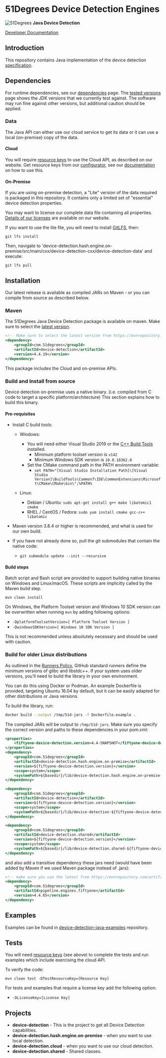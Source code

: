 # 51Degrees Device Detection Engines

![51Degrees](https://51degrees.com/img/logo.png?utm_source=github&utm_medium=repository&utm_content=readme_main&utm_campaign=java-open-source "Data rewards the curious") **Java Device Detection**

[Developer Documentation](https://51degrees.com/device-detection-java/index.html?utm_source=github&utm_medium=repository&utm_content=documentation&utm_campaign=java-open-source "developer documentation")

## Introduction

This repository contains Java implementation of the device detection [specification](https://github.com/51Degrees/specifications/blob/main/device-detection-specification/README.md).

## Dependencies

For runtime dependencies, see our [dependencies](http://51degrees.com/documentation/_info__dependencies.html) page.
The [tested versions](https://51degrees.com/documentation/_info__tested_versions.html) page shows 
the JDK versions that we currently test against. The software may run fine against other versions, 
but additional caution should be applied.

### Data

The Java API can either use our cloud service to get its data or it can use a local (on-premise) copy of the data.

#### Cloud

You will require [resource keys](https://51degrees.com/documentation/_info__resource_keys.html)
to use the Cloud API, as described on our website. Get resource keys from
our [configurator](https://configure.51degrees.com/), see our [documentation](https://51degrees.com/documentation/_concepts__configurator.html) on 
how to use this.

#### On-Premise

If you are using on-premise detection, a "Lite" version of the data required is packaged 
in this repository. It contains only a limited set of "essential" device detection properties. 

You may want to license our complete data file containing all properties. 
[Details of our licenses](https://51degrees.com/pricing) are available on our website.

If you want to use the lite file, you will need to install [GitLFS](https://git-lfs.github.com/), then:

```
git lfs install
```

Then, navigate to 'device-detection.hash.engine.on-premise/src/main/cxx/device-detection-cxx/device-detection-data' and execute:

```
git lfs pull
```

## Installation

Our latest release is available as compiled JARs on Maven - or you can compile from source as described below.

### Maven

The 51Degrees Java Device Detection package is available on maven. Make sure to select
the [latest version](https://mvnrepository.com/artifact/com.51degrees/device-detection).

```xml
<!-- Make sure to select the latest version from https://mvnrepository.com/artifact/com.51degrees/pipeline.device-detection -->
<dependency>
    <groupId>com.51degrees</groupId>
    <artifactId>device-detection</artifactId>
    <version>4.4.19</version>
</dependency>
```

This package includes the Cloud and on-premise APIs.

### Build and Install from source

Device detection on-premise uses a native binary. (i.e. compiled from C code to target a specific 
platform/architecture) This section explains how to build this binary.

#### Pre-requisites

- Install C build tools:
  - Windows:
    - You will need either Visual Studio 2019 or the [C++ Build Tools](https://visualstudio.microsoft.com/visual-cpp-build-tools/) installed.
      - Minimum platform toolset version is `v142`
      - Minimum Windows SDK version is `10.0.18362.0`
    - Set the CMake command path in the PATH environment variable: 
      - `set PATH="[Visual Studio Installation Path]\[Visual Studio Version]\BuildTools\Common7\IDE\CommonExtensions\Microsoft\CMake\CMake\bin\";%PATH%`

  - Linux:
    - Debian / Ubuntu: `sudo apt-get install g++ make libatomic1 cmake`
    - RHEL / CentOS / Fedora: `sudo yum install cmake gcc-c++ libatomic`

- Maven version 3.8.4 or higher is recommended, and what is used for our own build.
- If you have not already done so, pull the git submodules that contain the native code:
  - `git submodule update --init --recursive`

#### Build steps

Batch script and Bash script are provided to support building native binaries on Windows and Linux/macOS.
These scripts are implicitly called by the Maven build step.

```
mvn clean install
```

On Windows, the Platform Toolset version and Windows 10 SDK version can be overwritten when 
running `mvn` by adding following options:
- `-DplatformToolsetVersion=[ Platform Toolset Version ]`
- `-DwindowsSDKVersion=[ Windows 10 SDK Version ]`

This is not recommended unless absolutely necessary and should be used with caution.

### Build for older Linux distributions
As outlined in the [Runners Policy](https://github.com/51Degrees/common-ci/blob/main/README.md#runners-policy), GitHub standard runners define the minimum versions of glibc and libstdc++. If your system uses older versions, you’ll need to build the library in your own environment.

You can do this using Docker or Podman. An example Dockerfile is provided, targeting Ubuntu 16.04 by default, but it can be easily adapted for other distributions or Java versions.

To build the library, run:

```sh
docker build --output /tmp/51d-jars -f Dockerfile.example .
```

The compiled JARs will be output to `/tmp/51d-jars`.  Make sure you specify the correct version and paths to these dependencies in your pom.xml:
```xml
<properties>
    <fiftyone-device-detection.version>4.4-SNAPSHOT</fiftyone-device-detection.version>
</properties>
<dependency>
    <groupId>com.51degrees</groupId>
    <artifactId>device-detection.hash.engine.on-premise</artifactId>
    <version>${fiftyone-device-detection.version}</version>
    <scope>system</scope>
    <systemPath>${basedir}/lib/device-detection.hash.engine.on-premise-${fiftyone-device-detection.version}.jar</systemPath>
</dependency>

<dependency>
    <groupId>com.51degrees</groupId>
    <artifactId>device-detection</artifactId>
    <version>${fiftyone-device-detection.version}</version>
    <scope>system</scope>
    <systemPath>${basedir}/lib/device-detection-${fiftyone-device-detection.version}.jar</systemPath>
</dependency>

<dependency>
    <groupId>com.51degrees</groupId>
    <artifactId>device-detection.shared</artifactId>
    <version>${fiftyone-device-detection.version}</version>
    <scope>system</scope>
    <systemPath>${basedir}/lib/device-detection.shared-${fiftyone-device-detection.version}.jar</systemPath>
</dependency>
```

and also add a transitive dependency these jars need (would have been added by Maven if we used Maven package instead of .jars): 
```xml
<!-- make sure you use the latest from https://mvnrepository.com/artifact/com.51degrees/pipeline.engines.fiftyone -->
<dependency>
    <groupId>com.51degrees</groupId>
    <artifactId>pipeline.engines.fiftyone</artifactId>
    <version>4.4.65</version>
</dependency>
```
## Examples

Examples can be found in
[device-detection-java-examples](https://github.com/51Degrees/device-detection-java-examples)
repository.

## Tests

You will need [resource keys](https://51degrees.com/documentation/_info__resource_keys.html)
(see above) to complete the tests and run examples which include exercising the cloud API.

To verify the code:

```
mvn clean test -DTestResourceKey=[Resource Key]
```
For tests and examples that require a license key add the following option:
- `-DLicenseKey=[License Key]`

## Projects

- **device-detection** - This is the project to get all Device Detection capabilities.
- **device-detection.hash.engine.on-premise** - when you want to use local detection.
- **device-detection.cloud** - when you want to use our cloud detection.
- **device-detection.shared** - Shared classes.

